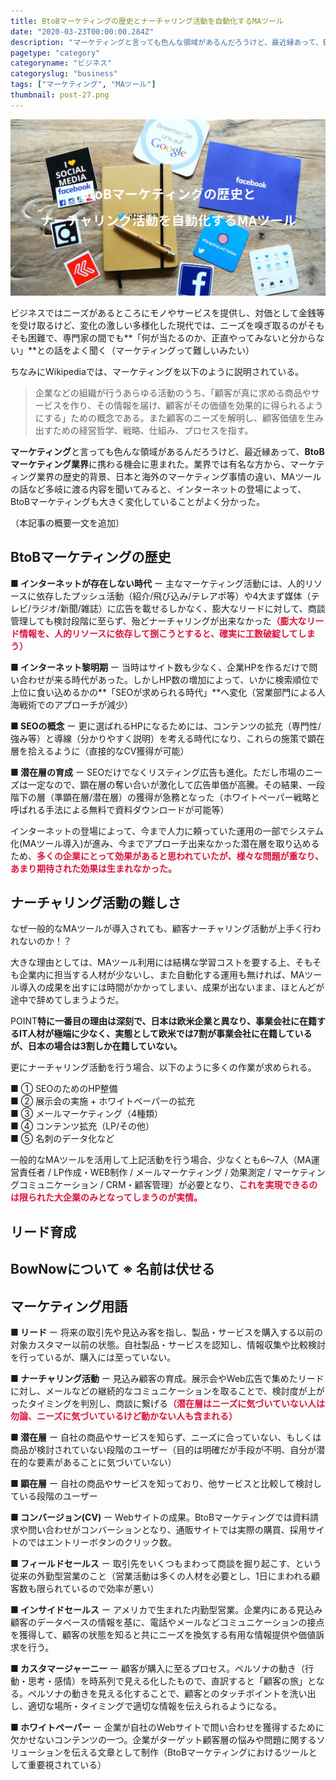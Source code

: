 ```yaml
---
title: BtoBマーケティングの歴史とナーチャリング活動を自動化するMAツール
date: "2020-03-23T00:00:00.284Z"
description: "マーケティングと言っても色んな領域があるんだろうけど、最近縁あって、BtoBマーケティング業界に携わる機会に恵まれた。業界では有名な方から、マーケティング業界の歴史的背景、日本と海外のマーケティング事情の違い、MAツールの話など多岐に渡る内容を聞いてみると、インターネットの登場によって、BtoBマーケティングも大きく変化していることがよく分かった。"
pagetype: "category"
categoryname: "ビジネス"
categoryslug: "business"
tags: ["マーケティング", "MAツール"]
thumbnail: post-27.png
---
```


![](./post-27.png)

ビジネスではニーズがあるところにモノやサービスを提供し、対価として金銭等を受け取るけど、変化の激しい多様化した現代では、ニーズを嗅ぎ取るのがそもそも困難で、専門家の間でも**「何が当たるのか、正直やってみないと分からない」**との話をよく聞く（マーケティングって難しいみたい）

ちなみにWikipediaでは、マーケティングを以下のように説明されている。

> 企業などの組織が行うあらゆる活動のうち、「顧客が真に求める商品やサービスを作り、その情報を届け、顧客がその価値を効果的に得られるようにする」ための概念である。また顧客のニーズを解明し、顧客価値を生み出すための経営哲学、戦略、仕組み、プロセスを指す。

**マーケティング**と言っても色んな領域があるんだろうけど、最近縁あって、**BtoBマーケティング業界**に携わる機会に恵まれた。業界では有名な方から、マーケティング業界の歴史的背景、日本と海外のマーケティング事情の違い、MAツールの話など多岐に渡る内容を聞いてみると、インターネットの登場によって、BtoBマーケティングも大きく変化していることがよく分かった。

（本記事の概要一文を追加）

## BtoBマーケティングの歴史

**■ インターネットが存在しない時代** ー 主なマーケティング活動には、人的リソースに依存したプッシュ活動（紹介/飛び込み/テレアポ等）や4大まず媒体（テレビ/ラジオ/新聞/雑誌）に広告を載せるしかなく、膨大なリードに対して、商談管理しても検討段階に至らず、殆どナーチャリングが出来なかった<span style="color: crimson; font-weight: bold;">（膨大なリード情報を、人的リソースに依存して捌こうとすると、確実に工数破綻してしまう）</span>

**■ インターネット黎明期** ー 当時はサイト数も少なく、企業HPを作るだけで問い合わせが来る時代があった。しかしHP数の増加によって、いかに検索順位で上位に食い込めるかの**「SEOが求められる時代」**へ変化（営業部門による人海戦術でのアプローチが減少）

**■ SEOの概念** ー 更に選ばれるHPになるためには、コンテンツの拡充（専門性/強み等）と導線（分かりやすく説明）を考える時代になり、これらの施策で顕在層を拾えるように（直接的なCV獲得が可能）

**■ 潜在層の育成** ー SEOだけでなくリスティング広告も進化。ただし市場のニーズは一定なので、顕在層の奪い合いが激化して広告単価が高騰。その結果、一段階下の層（準顕在層/潜在層）の獲得が急務となった（ホワイトペーパー戦略と呼ばれる手法による無料で資料ダウンロードが可能等）

インターネットの登場によって、今まで人力に頼っていた運用の一部でシステム化(MAツール導入)が進み、今までアプローチ出来なかった潜在層を取り込めるため、<span style="color: crimson; font-weight: bold;">多くの企業にとって効果があると思われていたが、様々な問題が重なり、あまり期待された効果は生まれなかった。</span>

## ナーチャリング活動の難しさ

なぜ一般的なMAツールが導入されても、顧客ナーチャリング活動が上手く行われないのか！？

大きな理由としては、MAツール利用には結構な学習コストを要する上、そもそも企業内に担当する人材が少ないし、また自動化する運用も無ければ、MAツール導入の成果を出すには時間がかかってしまい、成果が出ないまま、ほとんどが途中で辞めてしまうようだ。

<span class="mark">POINT</span>**特に一番目の理由は深刻で、日本は欧米企業と異なり、事業会社に在籍するIT人材が極端に少なく、実態として欧米では7割が事業会社に在籍しているが、日本の場合は3割しか在籍していない。**

更にナーチャリング活動を行う場合、以下のように多くの作業が求められる。

■ ① SEOのためのHP整備  
■ ② 展示会の実施 + ホワイトペーパーの拡充  
■ ③ メールマーケティング（4種類）  
■ ④ コンテンツ拡充（LP/その他）  
■ ⑤ 名刺のデータ化など

一般的なMAツールを活用して上記活動を行う場合、少なくとも6〜7人（MA運営責任者 / LP作成・WEB制作 / メールマーケティング / 効果測定 / マーケティングコミュニケーション / CRM・顧客管理）が必要となり、<span style="color: crimson; font-weight: bold;">これを実現できるのは限られた大企業のみとなってしまうのが実情。</span>

## リード育成

## BowNowについて ※ 名前は伏せる

## マーケティング用語

**■ リード** ー 将来の取引先や見込み客を指し、製品・サービスを購入する以前の対象カスタマー以前の状態。自社製品・サービスを認知し、情報収集や比較検討を行っているが、購入には至っていない。

**■ ナーチャリング活動** ー 見込み顧客の育成。展示会やWeb広告で集めたリードに対し、メールなどの継続的なコミュニケーションを取ることで、検討度が上がったタイミングを判別し、商談に繋げる<span style="color: crimson; font-weight: bold;">（潜在層はニーズに気づいていない人は勿論、ニーズに気づいているけど動かない人も含まれる）</span>

**■ 潜在層** ー 自社の商品やサービスを知らず、ニーズに合っていない、もしくは商品が検討されていない段階のユーザー（目的は明確だが手段が不明、自分が潜在的な要素があることに気づいていない）

**■ 顕在層** ー 自社の商品やサービスを知っており、他サービスと比較して検討している段階のユーザー

**■ コンバージョン(CV)** ー Webサイトの成果。BtoBマーケティングでは資料請求や問い合わせがコンバーションとなり、通販サイトでは実際の購買、採用サイトのではエントリーボタンのクリック数。

**■ フィールドセールス** ー 取引先をいくつもまわって商談を掘り起こす、という従来の外勤型営業のこと（営業活動は多くの人材を必要とし、1日にまわれる顧客数も限られているので効率が悪い）

**■ インサイドセールス** ー アメリカで生まれた内勤型営業。企業内にある見込み顧客のデータベースの情報を基に、電話やメールなどコミュニケーションの接点を獲得して、顧客の状態を知ると共にニーズを換気する有用な情報提供や価値訴求を行う。

**■ カスタマージャーニー** ー 顧客が購入に至るプロセス。ペルソナの動き（行動・思考・感情）を時系列で見える化したもので、直訳すると「顧客の旅」となる。ペルソナの動きを見える化することで、顧客とのタッチポイントを洗い出し、適切な場所・タイミングで適切な情報を伝えられるようになる。

**■ ホワイトペーパー** ー 企業が自社のWebサイトで問い合わせを獲得するために欠かせないコンテンツの一つ。企業がターゲット顧客層の悩みや問題に関するソリューションを伝える文章として制作（BtoBマーケティングにおけるツールとして重要視されている）